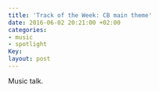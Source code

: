 ```yaml
---
title: 'Track of the Week: CB main theme'
date: 2016-06-02 20:21:00 +02:00
categories:
- music
- spotlight
Key: 
layout: post
---
```


Music talk.
